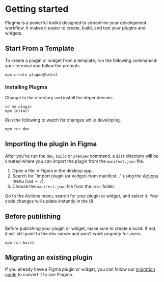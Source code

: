 # Getting started

Plugma is a powerful toolkit designed to streamline your development workflow. It makes it easier to create, build, and test your plugins and widgets.

<!-- ## Prerequisites

Before you start, ensure you have [Node.js](https://nodejs.org/en) and the [Figma desktop app](https://www.figma.com/downloads/) installed. These tools are essential for developing plugins. -->

## Start From a Template

To create a plugin or widget from a template, run the following command in your terminal and follow the prompts.

```package-manager
npm create plugma@latest
```

### Installing Plugma

Change to the directory and install the dependencies.

```package-manager
cd my-plugin
npm install
```

Run the following to watch for changes while developing.

```package-manager
npm run dev
```

## Importing the plugin in Figma

After you've run the `dev`, `build` or `preview` command, a `dist` directory will be created where you can import the plugin from the `manifest.json` file.

1. Open a file in Figma in the desktop app.
2. Search for "Import plugin (or widget) from manifest..." using the [Actions](https://help.figma.com/hc/en-us/articles/23570416033943-Use-the-actions-menu-in-Figma-Design) menu (`Cmd + /`).
3. Choose the `manifest.json` file from the `dist` folder.

Go to the Actions menu, search for your plugin or widget, and select it. Your code changes will update instantly in the UI.

## Before publishing

Before publishing your plugin or widget, make sure to create a build. If not, it will still point to the dev server and won't work properly for users.

```package-manager
npm run build
```

## Migrating an existing plugin

If you already have a Figma plugin or widget, you can follow our [migration guide](./migrating-an-existing-plugin) to convert it to use Plugma.
